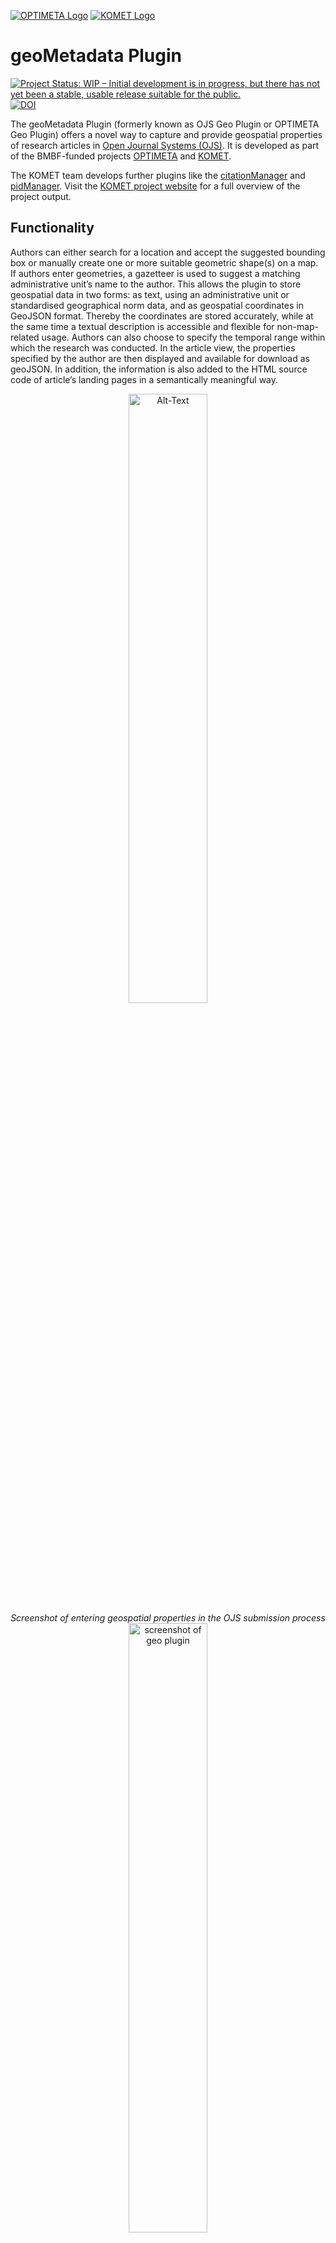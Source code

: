 [![OPTIMETA Logo](https://projects.tib.eu/fileadmin/_processed_/e/8/csm_Optimeta_Logo_web_98c26141b1.png)](https://projects.tib.eu/optimeta/en/) [![KOMET Logo](https://projects.tib.eu/fileadmin/templates/komet/tib_projects_komet_1150.png)](https://projects.tib.eu/komet/en/)

# geoMetadata Plugin
[![Project Status: WIP – Initial development is in progress, but there has not yet been a stable, usable release suitable for the public.](https://www.repostatus.org/badges/latest/wip.svg)](https://www.repostatus.org/#wip) [![DOI](https://zenodo.org/badge/DOI/10.5281/zenodo.8198983.svg)](https://doi.org/10.5281/zenodo.8198983)

The geoMetadata Plugin (formerly known as OJS Geo Plugin or OPTIMETA Geo Plugin) offers a novel way to capture and provide geospatial properties of research articles in [Open Journal Systems (OJS)](https://pkp.sfu.ca/ojs/).
It is developed as part of the BMBF-funded projects [OPTIMETA](https://projects.tib.eu/optimeta/en/) and [KOMET](https://projects.tib.eu/komet/en/).

The KOMET team develops further plugins like the [citationManager](https://github.com/TIBHannover/citationManager) and [pidManager](https://github.com/TIBHannover/pidManager). 
Visit the [KOMET project website](https://projects.tib.eu/komet/output/) for a full overview of the project output.

## Functionality  
Authors can either search for a location and accept the suggested bounding box or manually create one or more suitable geometric shape(s) on a map.
If authors enter geometries, a gazetteer is used to suggest a matching administrative unit’s name to the author.
This allows the plugin to store geospatial data in two forms: as text, using an administrative unit or standardised geographical norm data, and as geospatial coordinates in GeoJSON format.
Thereby the coordinates are stored accurately, while at the same time a textual description is accessible and flexible for non-map-related usage.
Authors can also choose to specify the temporal range within which the research was conducted.
In the article view, the properties specified by the author are then displayed and available for download as geoJSON.
In addition, the information is also added to the HTML source code of article’s landing pages in a semantically meaningful way.

<div style="text-align:center">
<img src="screenshots/SubmissionView.png" alt="Alt-Text" title="Screenshot of entering geospatial properties in the OJS submission process" width="50%" align="middle"/>
<br/>
<em>Screenshot of entering geospatial properties in the OJS submission process</em>
</div>

<div style="text-align:center">
<img src="screenshots/ArticleView.png" alt="screenshot of geo plugin" title="Screenshot of geospatial properties in the OJS article view" width="50%" align="middle"/>
<br/>
<em>Screenshot of geospatial properties in the OJS article view</em>
</div>

## Publications 
- A first prototype of the geoMetadata Plugin was developed under the name *geoOJS* by Tom Niers for the BSc. thesis [Geospatial Metadata for Discovery in Scholarly Publishing](http://nbn-resolving.de/urn:nbn:de:hbz:6-69029469735); the work was [presented at The Munin Conference on Scholarly Publishing, 2020](https://doi.org/10.7557/5.5590), see [recording](https://youtu.be/-Lc9AjHq_AY).

## Download & Installation

This version of the plugin is compatible with OJS Version `3.3 LTS`, especially `OJS 3.3.0-19`. 
You can find the corresponding OJS version in the [PKP Software Download Section](https://pkp.sfu.ca/software/ojs/download/) and download it by using the following link: <https://pkp.sfu.ca/ojs/download/ojs-3.3.0-19.tar.gz>. 

Once OJS has been installed, the plugin must be downloaded and installed.

### From Source
1. Checkout the desired version from [the code repository](https://github.com/TIBHannover/geoMetadata/) and save the contents into `ojs/plugins/generic/geoMetadata` in your OJS installation.
1. Run `composer install` to download JavaScript dependencies for the plugin using [Asset Packagist](https://asset-packagist.org/site/about).
   Go to `js/lib/leaflet-control-geocoder` and run `npm install` (see [this issue](https://github.com/perliedman/leaflet-control-geocoder/issues/310)).
1. Activate the plugin in the OJS plug-in settings.


### Via Release
*Currently not available*

~~See releases at <https://github.com/TIBHannover/geoMetadata/releases>. The release bundles contain plugin source code as well as the the required JavaScript dependencies so the plugin is ready to be used.~~

## Configuration

1. Configure **GeoNames**

   You have to specify your username for the GeoNames API, so that an alignment for the administrative units is possible.

   1. Create an account on <https://www.geonames.org/login> and enable it by clicking the activiation link you get via email.
   1. Go to <https://www.geonames.org/manageaccount> and enable your account for free web services. 
   1. Enter the username and the GeoNames BaseURL in the settings (OJS > Dashboard > Website > Plugins > Installed Plugins > geoMetadata > blue arrow > Settings).

1. Configure **Issue TOC** 

   The plugin displays geospatial information for each article included in an issue on a map on the issue page. 
   To enable this feature, you need to change a line of code in the main OJS code. 

   - You need to add the following line of code to the [issue_toc.tpl](https://github.com/pkp/ojs/blob/bad437e0ef240afb2370c0548e55fb18716fd278/templates/frontend/objects/issue_toc.tpl) in [line 130](https://github.com/pkp/ojs/blob/bad437e0ef240afb2370c0548e55fb18716fd278/templates/frontend/objects/issue_toc.tpl#L130): 

      `{call_hook name="Templates::Issue::TOC::Main"}` 
      
   - After your changes the file should look at this section like this:  

      _line 129_ `{/foreach}`

      _line 130_ `{call_hook name="Templates::Issue::TOC::Main"}`

      _line 131_ `</div><!-- .sections -->`
   
1. Configure **Journal Map**

   The plugin displays geospatial information for each article included in a journal on a map. This map is available via `journalURL/map` e.g. `https://examplePublisher/index.php/exampleJournal/map`. 
   
   This map is available via the URL, but you could also provide the option for users of your journal to access the map by clicking on a button in the _Primary Navigation Menu_. To do this, you need to carry out the following steps. 

   1. Enter the corresponding menu (OJS > Dashboard > Website > Setup > Navigation).
   1. Add the Navigation Menu Item _Map_.

      1. _Add Item_ 
      1. Title: _Map_ 
      1. Navigation Menu Type: _Remote URL_  
      1. URL: _journalURL/map_  

   1. Add Navigation Menu Item _Map_ to _Primary Navigation Menu_. 

      0. If the _Primary Navigation Menu_ is not available you have to create it. 

         1. _Add Menu_ 
         1. Title: _Primary Navigation Menu_ 
         1. Active Theme Navigation Areas: _primary_
         1. Continue with step 3 of the following list and add any additional items you want to make available to the user. 

      1. _Blue Arrow_ next to _Primary Navigation Menu_ 
      1. _Edit_ 
      1. Place the Menu Item _Map_ at the place where the user should find it. You can move the item _Map_ from the _Unassigned Menu Items_ to the _Assigned Menu Items_. 

Further information on the geoJSON specification is available via a [wiki](https://github.com/tomniers/geoOJS/wiki/geoJSON-Specification). 

## Contribute
All help is welcome: asking questions, providing documentation, testing, or even development.

Please note that this project is released with a [Contributor Code of Conduct](CONDUCT.md).
By participating in this project you agree to abide by its terms.

## Notes about accuracy
The spatial metadata is saved in GeoJSON format using the EPSG:4326 coordinate reference system (CRS) and the underlying dynamic WGS84 datum.
This means that even the same coordinates can point to different locations on Earth over time, as the so called "epoch" is not saved.
However, this only leads to an uncertainty of about +/- 2 m, which is generally _no problem at all_ for the use case of global dataset discovery.

## Testing
Tests are run with [Cypress](https://www.cypress.io/), for which dependencies are installed with npm using the `package.json`.

### Running Cypress locally

```bash
# see also Cypress' system dependencies at https://docs.cypress.io/guides/getting-started/installing-cypress#Advanced-Installation
npm install

npx cypress open

# start compose configuration for desired OJS version, running on port 8080; OJS_VERSION is a image tag for pkpofficial/ojs
export OJS_VERSION=3_3_0-11 && docker-compose --file cypress/docker-compose-mysql.yml down --volume && docker-compose --file cypress/docker-compose-mysql.yml up
export OJS_VERSION=3_2_1-4 && docker-compose --file cypress/docker-compose-mysql.yml down --volume && docker-compose --file cypress/docker-compose-mysql.yml up

# open/run Cypress tests with a given OJS version
npm run cy_open
npm run cy_run
```

To debug, add `debugger;` to the code and make sure to have the developer tools open in the browser windows started by Cypress.

### Writing tests

1. Start docker-compose configuration (see above)
1. Start Cypress (see above)
1. Write tests, run them in Cypress
1. If you need a clean start (= empty database) for a test, stop the docker-compose configuration, delete it (`down --volume`) and restart it

## Create a release

1. Run `composer update` and `composer install`
1. Update the release version in `version.xml`
1. Add a git tag and push it to GitHub
1. Create a zip archive of the local files with the following command to include the required dependencies from `vendor/` and `js/lib/` but to exclude non-essential files:

   ```bash
   rm geoMetadata.zip && zip -r geoMetadata.zip ./ --exclude '*.git*' --exclude '*.github/*' --exclude 'node_modules/*' --exclude '*cypress/*' --exclude '*.gitignore*' --exclude '*.npmignore*' --exclude '*messages.mo*' --exclude '*cypress.config.js*' --exclude '*CONDUCT.md*' --exclude '*screenshots/*'
   ```

1. Create a new release on GitHub using the tag just created, with a fitting title, description and, if need be, the `pre-release` box checked
1. Upload the archive to the release on GitHub

Later release workflows will include usage of the PKP CLI tool, see <https://docs.pkp.sfu.ca/dev/plugin-guide/en/release>.

## License

This project is published under GNU General Public License, Version 3.
